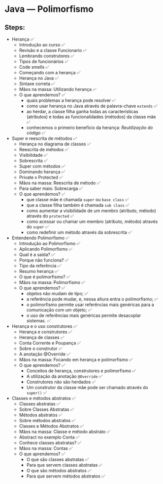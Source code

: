 # Java — Polimorfismo

## Steps:

- Herança ✅
  - Introdução ao curso ✅
  - Revisão e a classe Funcionario ✅
  - Lembrando construtores ✅
  - Tipos de funcionários ✅
  - Code smells ✅
  - Começando com a herança ✅
  - Herança no Java ✅
  - Sintaxe correta ✅
  - Mãos na massa: Utilizando herança ✅
  - O que aprendemos? ✅
    - quais problemas a herança pode resolver ✅
    - como usar herança no Java através de palavra-chave `extends` ✅
    - ao herdar, a classe filha ganha todas as características (atributos) e todas as funcionalidades (métodos) da classe mãe ✅
    - conhecemos o primeiro benefício da herança: _Reutilização do código_ ✅
- Super e reescrita de métodos ✅
  - Herança no diagrama de classes ✅
  - Reescrita de métodos ✅
  - Visibilidade ✅
  - Sobrescrita ✅
  - Super com métodos ✅
  - Dominando herança ✅
  - Private x Protected ✅
  - Mãos na massa: Reescrita de método ✅
  - Para saber mais: Sobrecarga ✅
  - O que aprendemos? ✅
    - que classe mãe é chamada `super` ou `base class` ✅
    - que a classe filha também é chamada `sub class` ✅
    - como aumentar a visibilidade de um membro (atributo, método) através do `protected` ✅
    - como acessar ou chamar um membro (atributo, método) através do `super` ✅
    - como redefinir um método através da sobrescrita ✅
- Entendendo Polimorfismo ✅
  - Introdução ao Polimorfismo ✅
  - Aplicando Polimorfismo ✅
  - Qual é a saída? ✅
  - Porque não funciona? ✅
  - Tipo da referência ✅
  - Resumo herança ✅
  - O que é polimorfismo? ✅
  - Mãos na massa: Polimorfismo ✅
  - O que aprendemos? ✅
    - objetos não mudam de tipo; ✅
    - a referência pode mudar, e, nessa altura entra o polimorfismo; ✅
    - o polimorfismo permite usar referências mais genéricas para a comunicação com um objeto; ✅
    - o uso de referências mais genéricas permite desacoplar sistemas. ✅
- Herança e o uso construtores ✅
  - Herança e construtores ✅
  - Herança de classes ✅
  - Conta Corrente e Poupança ✅
  - Sobre o construtor ✅
  - A anotação @Override ✅
  - Mãos na massa: Focando em herança e polimorfismo ✅
  - O que aprendemos? ✅
    - Conceitos de herança, construtores e polimorfismo ✅
    - A utilização da anotação `@Override` ✅
    - Construtores não são herdados ✅
    - Um construtor da classe mãe pode ser chamado através do `super()` ✅
- Classes e métodos abstratos ✅
  - Classes abstratas ✅
  - Sobre Classes Abstratas ✅
  - Métodos abstratos ✅
  - Sobre métodos abstratos ✅
  - Classes e Métodos Abstratos ✅
  - Mãos na massa: Classe e método abstrato ✅
  - Abstract no exemplo Conta ✅
  - Conhece classes abstratas? ✅
  - Mãos na massa: Contas ✅
  - O que aprendemos? ✅
    - O que são classes abstratas ✅
    - Para que servem classes abstratas ✅
    - O que são métodos abstratos ✅
    - Para que servem métodos abstratos ✅
